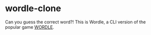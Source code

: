 # wordle-clone
Can you guess the correct word?! This is Wordle, a CLI version of the popular game [WORDLE](https://www.nytimes.com/games/wordle/index.html).
